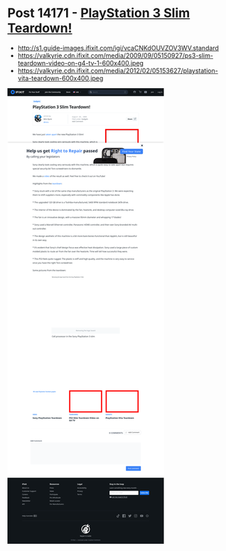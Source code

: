 # Post 14171 - [PlayStation 3 Slim Teardown!](https://www.ifixit.com/News/14171/playstation-3-slim-teardown)

- http://s1.guide-images.ifixit.com/igi/vcaCNKdOUVZOV3WV.standard
- https://valkyrie.cdn.ifixit.com/media/2009/09/05150927/ps3-slim-teardown-video-on-g4-tv-1-600x400.jpeg
- https://valkyrie.cdn.ifixit.com/media/2012/02/05153627/playstation-vita-teardown-600x400.jpeg

![screencap](screenshots/b0e6411c-d356-430c-8aa3-9a597d05f921.png)

